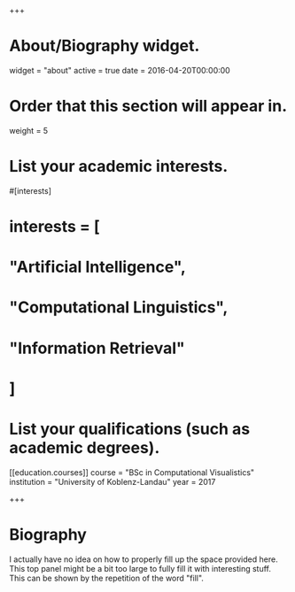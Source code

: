 +++
# About/Biography widget.
widget = "about"
active = true
date = 2016-04-20T00:00:00

# Order that this section will appear in.
weight = 5

# List your academic interests.
#[interests]
#  interests = [
#    "Artificial Intelligence",
#    "Computational Linguistics",
#    "Information Retrieval"
#  ]

# List your qualifications (such as academic degrees).

[[education.courses]]
  course = "BSc in Computational Visualistics"
  institution = "University of Koblenz-Landau"
  year = 2017
 
+++

# Biography

I actually have no idea on how to properly fill up the space provided here. This top panel might be a bit too large to fully fill it with interesting stuff. This can be shown by the repetition of the word "fill".